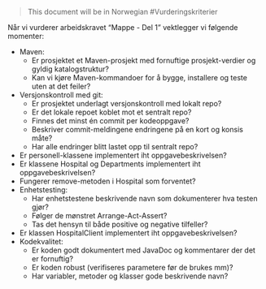 >This document will be in Norwegian
#Vurderingskriterier

Når vi vurderer arbeidskravet “Mappe - Del 1” vektlegger vi følgende momenter:

* Maven:
  * Er prosjektet et Maven-prosjekt med fornuftige prosjekt-verdier og gyldig
katalogstruktur?
  * Kan vi kjøre Maven-kommandoer for å bygge, installere og teste uten at det feiler?
* Versjonskontroll med git:
    * Er prosjektet underlagt versjonskontroll med lokalt repo?
    * Er det lokale repoet koblet mot et sentralt repo?
    * Finnes det minst én commit per kodeoppgave?
    * Beskriver commit-meldingene endringene på en kort og konsis måte?
    * Har alle endringer blitt lastet opp til sentralt repo?    
* Er personell-klassene implementert iht oppgavebeskrivelsen?
* Er klassene Hospital og Departments implementert iht oppgavebeskrivelsen?
* Fungerer remove-metoden i Hospital som forventet?
* Enhetstesting:
    * Har enhetstestene beskrivende navn som dokumenterer hva testen gjør?
    * Følger de mønstret Arrange-Act-Assert?
    * Tas det hensyn til både positive og negative tilfeller?
* Er klassen HospitalClient implementert iht oppgavebeskrivelsen?
* Kodekvalitet:
    * Er koden godt dokumentert med JavaDoc og kommentarer der det er fornuftig?
    * Er koden robust (verifiseres parametere før de brukes mm)?
    * Har variabler, metoder og klasser gode beskrivende navn?